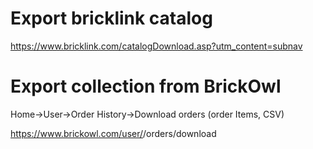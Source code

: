 # Export bricklink catalog

https://www.bricklink.com/catalogDownload.asp?utm_content=subnav

# Export collection from BrickOwl

Home->User->Order History->Download orders  (order Items, CSV)

https://www.brickowl.com/user/<x>/orders/download